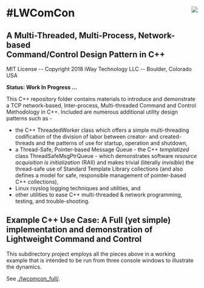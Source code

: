 # #LWComCon <img style="float: right;" src="../images/iwaytechnology284x60.gif" />

## A Multi-Threaded, Multi-Process, Network-based</br>Command/Control Design Pattern in C++

MIT License -- Copyright 2018 iWay Technology LLC -- Boulder, Colorado  USA

**Status: Work In Progress ...**

This C++ repository folder contains materials to introduce and demonstrate a TCP network-based, Inter-process,
Multi-threaded Command and Control Methodology in C++.  Included are numerous additional utility design patterns such as -

- the C++ ThreadedWorker class which offers a simple multi-threading codification of the division of labor
between creator- and created-threads and the patterns of use for startup, operation and shutdown,
- a Thread-Safe, Pointer-based Message Queue - the C++ *templatized* class ThreadSafeMsgPtrQueue -
which demonstrates software *resource acquisition is initialization* (RAII) and makes trivial
(literally *invisible*) the thread-safe use of Standard Template Library collections (and also defines
a model for safe, responsible management of pointer-based C++ collections),
- Linux rsyslog logging techniques and utilities, and
- other utilities to ease C++ multi-threaded & network programming, testing, and trouble-shooting.

## Example C++ Use Case: A Full (yet simple) implementation and demonstration of Lightweight Command and Control

This subdirectory project employs all the pieces above in a working example that is intended to
be run from three console windows to illustrate the dynamics.  

See [./lwcomcon_full/](./lwcomcon_full/).
